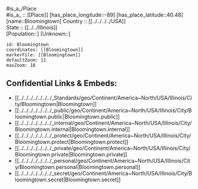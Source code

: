 ﻿---
location: [40.48,-89] 
mapzoom: [7,12] 
mapmarker: city 
type: City
tags:
- geo/City


SpocWebEntityId: 29235
isDeleted: false
confidential: public

---
#is_a_/Place  
#is_a_ :: [[Place]] 
[has_place_longitude::-89] 
[has_place_latitude::40.48] 
[name::Bloomingtown] 
Country :: [[../../../../USA]]  
State :: [[../../Illinois]]  
[Population::] 
[Unknown::] 


```leaflet
id: Bloomingtown
coordinates: [[Bloomingtown]] 
markerFile: [[Bloomingtown]] 
defaultZoom: 11 
maxZoom: 18
```


## Confidential Links & Embeds: 
- [[../../../../../../../_Standards/geo/Continent/America~North/USA/Illinois/City/Bloomingtown|Bloomingtown]] 
- [[../../../../../../../_public/geo/Continent/America~North/USA/Illinois/City/Bloomingtown.public|Bloomingtown.public]] 
- [[../../../../../../../_internal/geo/Continent/America~North/USA/Illinois/City/Bloomingtown.internal|Bloomingtown.internal]] 
- [[../../../../../../../_protect/geo/Continent/America~North/USA/Illinois/City/Bloomingtown.protect|Bloomingtown.protect]] 
- [[../../../../../../../_private/geo/Continent/America~North/USA/Illinois/City/Bloomingtown.private|Bloomingtown.private]] 
- [[../../../../../../../_personal/geo/Continent/America~North/USA/Illinois/City/Bloomingtown.personal|Bloomingtown.personal]] 
- [[../../../../../../../_secret/geo/Continent/America~North/USA/Illinois/City/Bloomingtown.secret|Bloomingtown.secret]] 
